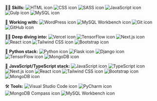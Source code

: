 👨‍💻 **Skills:** 
![HTML icon](https://img.icons8.com/color/48/000000/html-5.png "HTML") ![CSS icon](https://img.icons8.com/color/48/000000/css3.png "CSS") ![SASS icon](https://img.icons8.com/color/48/000000/sass.png "SASS") ![JavaScript icon](https://img.icons8.com/color/48/000000/javascript.png "JavaScript") ![Gulp icon](https://img.icons8.com/color/48/000000/gulp.png "Gulp") ![MySQL icon](https://img.icons8.com/ios-filled/50/000000/mysql-logo.png "MySQL")

🚀 **Working with:** 
![WordPress icon](https://img.icons8.com/color/48/000000/wordpress.png "WordPress") ![MySQL Workbench icon](https://img.icons8.com/fluent/48/000000/mysql-workbench.png "MySQL Workbench") ![Git icon](https://img.icons8.com/color/48/000000/git.png "Git") ![GitHub icon](https://img.icons8.com/fluent/48/000000/github.png "GitHub")

👨‍💻 **Deep diving into:** 
![Vercel icon](https://img.icons8.com/color/48/000000/vercel.png "Vercel") ![TensorFlow icon](https://img.icons8.com/color/48/000000/tensorflow.png "TensorFlow") ![Next.js icon](https://img.icons8.com/color/48/000000/nextjs.png "Next.js") ![React icon](https://img.icons8.com/color/48/000000/react-native.png "React") ![Tailwind CSS icon](https://img.icons8.com/color/48/000000/tailwind-css.png "Tailwind CSS") ![Bootstrap icon](https://img.icons8.com/color/48/000000/bootstrap.png "Bootstrap")

🐍 **Python stack:** 
![Python icon](https://img.icons8.com/color/48/000000/python.png "Python") ![Flask icon](https://img.icons8.com/ios-filled/50/000000/flask.png "Flask") ![Django icon](https://img.icons8.com/color/48/000000/django.png "Django") ![TensorFlow icon](https://img.icons8.com/color/48/000000/tensorflow.png "TensorFlow") ![MongoDB icon](https://img.icons8.com/color/48/000000/mongodb.png "MongoDB")

🎯 **JavaScript/TypeScript stack:** 
![JavaScript icon](https://img.icons8.com/color/48/000000/javascript.png "JavaScript") ![TypeScript icon](https://img.icons8.com/color/48/000000/typescript.png "TypeScript") ![Next.js icon](https://img.icons8.com/color/48/000000/nextjs.png "Next.js") ![React icon](https://img.icons8.com/color/48/000000/react-native.png "React") ![Tailwind CSS icon](https://img.icons8.com/color/48/000000/tailwind-css.png "Tailwind CSS") ![Bootstrap icon](https://img.icons8.com/color/48/000000/bootstrap.png "Bootstrap") ![MongoDB icon](https://img.icons8.com/color/48/000000/mongodb.png "MongoDB")

🛠️ **Tools:** 
![Visual Studio Code icon](https://img.icons8.com/color/48/000000/visual-studio-code-2019.png "Visual Studio Code") ![PyCharm icon](https://img.icons8.com/color/48/000000/pycharm.png "PyCharm") ![MongoDB Compass icon](https://img.icons8.com/color/48/000000/mongodb.png "MongoDB Compass") ![MySQL Workbench icon](https://img.icons8.com/fluent/48/000000/mysql-workbench.png "MySQL Workbench")
